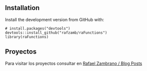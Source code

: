 
<!-- README.md is generated from README.Rmd. Please edit that file -->

## Installation

Install the development version from GitHub with:

    # install.packages("devtools")
    devtools::install_github("rafzamb/raFunctions")
    library(raFunctions)

## Proyectos

Para visitar los proyectos consultar en [Rafael Zambrano / Blog
Posts](https://rafael-zambrano-blog-ds.netlify.app/blog.html)
